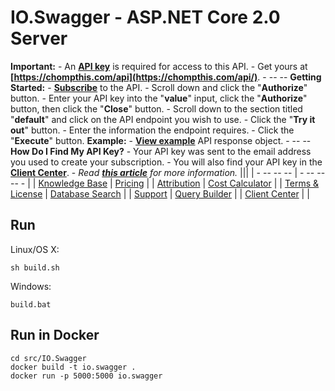 # IO.Swagger - ASP.NET Core 2.0 Server

__Important:__   - An __[API key](https://chompthis.com/api/)__ is required for access to this API.   - Get yours at __[https://chompthis.com/api](https://chompthis.com/api/)__.  - -- --  __Getting Started:__   - __[Subscribe](https://chompthis.com/api/#pricing)__ to the API.   - Scroll down and click the \"__Authorize__\" button.   - Enter your API key into the \"__value__\" input, click the \"__Authorize__\" button, then click the \"__Close__\" button.   - Scroll down to the section titled \"__default__\" and click on the API endpoint you wish to use.   - Click the \"__Try it out__\" button.   - Enter the information the endpoint requires.   - Click the \"__Execute__\" button.  __Example:__    - __[View example](https://raw.githubusercontent.com/chompfoods/examples/master/response-object.json)__ API response object.  - -- --  __How Do I Find My API Key?__   - Your API key was sent to the email address you used to create your subscription.   - You will also find your API key in the __[Client Center](https://chompthis.com/api/manage.php)__.   - _Read __[this article](https://desk.zoho.com/portal/chompthis/kb/articles/how-do-i-find-my-api-key)__ for more information._  ||| | - -- -- -- | - -- -- -- - | | [Knowledge Base](https://desk.zoho.com/portal/chompthis/kb/chomp) | [Pricing](https://chompthis.com/api/) | | [Attribution](https://chompthis.com/api/docs/attribution.php) | [Cost Calculator](https://chompthis.com/api/cost-calculator.php) | | [Terms & License](https://chompthis.com/api/terms.php) | [Database Search](https://chompthis.com/api/lookup.php) | | [Support](https://chompthis.com/api/ticket-new.php) | [Query Builder](https://chompthis.com/api/build.php) | | [Client Center](https://chompthis.com/api/manage.php) | | 

## Run

Linux/OS X:

```
sh build.sh
```

Windows:

```
build.bat
```

## Run in Docker

```
cd src/IO.Swagger
docker build -t io.swagger .
docker run -p 5000:5000 io.swagger
```
